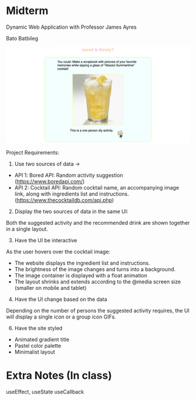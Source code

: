 # Midterm

Dynamic Web Application with Professor James Ayres

Bato Batbileg

![screenshot](https://github.com/batoxpr/idm-midterm/blob/main/screenshots/desktop1.png?raw=true)

Project Requirements:
1) Use two sources of data ->
- API 1: Bored API: Random activity suggestion (https://www.boredapi.com/)
- API 2: Cocktail API: Random cocktail name, an accompanying image link, along with ingredients list and instructions. (https://www.thecocktaildb.com/api.php)

2) Display the two sources of data in the same UI:
   
Both the suggested activity and the recommended drink are shown together in a single layout.


3) Have the UI be interactive

As the user hovers over the cocktail image:
- The website displays the ingredient list and instructions.
- The brightness of the image changes and turns into a background.
- The image container is displayed with a float animation
- The layout shrinks and extends according to the @media screen size (smaller on mobile and tablet)


4) Have the UI change based on the data
   
Depending on the number of persons the suggested activity requires, the UI will display a single icon or a group icon GIFs.

6) Have the site styled
- Animated gradient title
- Pastel color palette
- Minimalist layout


# Extra Notes (In class)

useEffect,
useState
useCallback
